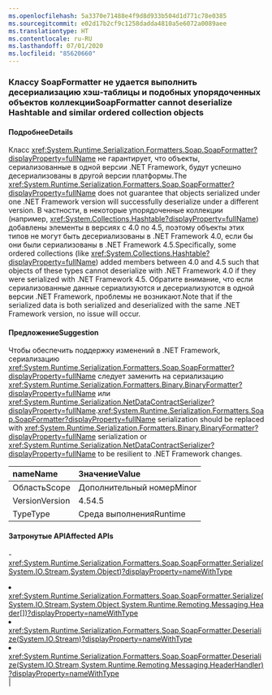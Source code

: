 ```yaml
---
ms.openlocfilehash: 5a3370e71488e4f9d8d933b504d1d771c78e0385
ms.sourcegitcommit: e02d17b2cf9c1258dadda4810a5e6072a0089aee
ms.translationtype: HT
ms.contentlocale: ru-RU
ms.lasthandoff: 07/01/2020
ms.locfileid: "85620660"
---
```

### <a name="soapformatter-cannot-deserialize-hashtable-and-similar-ordered-collection-objects"></a><span data-ttu-id="58f04-101">Классу SoapFormatter не удается выполнить десериализацию хэш-таблицы и подобных упорядоченных объектов коллекции</span><span class="sxs-lookup"><span data-stu-id="58f04-101">SoapFormatter cannot deserialize Hashtable and similar ordered collection objects</span></span>

#### <a name="details"></a><span data-ttu-id="58f04-102">Подробнее</span><span class="sxs-lookup"><span data-stu-id="58f04-102">Details</span></span>

<span data-ttu-id="58f04-103">Класс <xref:System.Runtime.Serialization.Formatters.Soap.SoapFormatter?displayProperty=fullName> не гарантирует, что объекты, сериализованные в одной версии .NET Framework, будут успешно десериализованы в другой версии платформы.</span><span class="sxs-lookup"><span data-stu-id="58f04-103">The <xref:System.Runtime.Serialization.Formatters.Soap.SoapFormatter?displayProperty=fullName> does not guarantee that objects serialized under one .NET Framework version will successfully deserialize under a different version.</span></span> <span data-ttu-id="58f04-104">В частности, в некоторые упорядоченные коллекции (например, <xref:System.Collections.Hashtable?displayProperty=fullName>) добавлены элементы в версиях с 4.0 по 4.5, поэтому объекты этих типов не могут быть десериализованы в .NET Framework 4.0, если бы они были сериализованы в .NET Framework 4.5.</span><span class="sxs-lookup"><span data-stu-id="58f04-104">Specifically, some ordered collections (like <xref:System.Collections.Hashtable?displayProperty=fullName>) added members between 4.0 and 4.5 such that objects of these types cannot deserialize with .NET Framework 4.0 if they were serialized with .NET Framework 4.5.</span></span> <span data-ttu-id="58f04-105">Обратите внимание, что если сериализованные данные сериализуются и десериализуются в одной версии .NET Framework, проблемы не возникают.</span><span class="sxs-lookup"><span data-stu-id="58f04-105">Note that if the serialized data is both serialized and deserialized with the same .NET Framework version, no issue will occur.</span></span>

#### <a name="suggestion"></a><span data-ttu-id="58f04-106">Предложение</span><span class="sxs-lookup"><span data-stu-id="58f04-106">Suggestion</span></span>

<span data-ttu-id="58f04-107">Чтобы обеспечить поддержку изменений в .NET Framework, сериализацию <xref:System.Runtime.Serialization.Formatters.Soap.SoapFormatter?displayProperty=fullName> следует заменить на сериализацию <xref:System.Runtime.Serialization.Formatters.Binary.BinaryFormatter?displayProperty=fullName> или <xref:System.Runtime.Serialization.NetDataContractSerializer?displayProperty=fullName>.</span><span class="sxs-lookup"><span data-stu-id="58f04-107"><xref:System.Runtime.Serialization.Formatters.Soap.SoapFormatter?displayProperty=fullName> serialization should be replaced with <xref:System.Runtime.Serialization.Formatters.Binary.BinaryFormatter?displayProperty=fullName> serialization or <xref:System.Runtime.Serialization.NetDataContractSerializer?displayProperty=fullName> to be resilient to .NET Framework changes.</span></span>

| <span data-ttu-id="58f04-108">name</span><span class="sxs-lookup"><span data-stu-id="58f04-108">Name</span></span>    | <span data-ttu-id="58f04-109">Значение</span><span class="sxs-lookup"><span data-stu-id="58f04-109">Value</span></span>       |
|:--------|:------------|
| <span data-ttu-id="58f04-110">Область</span><span class="sxs-lookup"><span data-stu-id="58f04-110">Scope</span></span>   |<span data-ttu-id="58f04-111">Дополнительный номер</span><span class="sxs-lookup"><span data-stu-id="58f04-111">Minor</span></span>|
|<span data-ttu-id="58f04-112">Version</span><span class="sxs-lookup"><span data-stu-id="58f04-112">Version</span></span>|<span data-ttu-id="58f04-113">4.5</span><span class="sxs-lookup"><span data-stu-id="58f04-113">4.5</span></span>|
|<span data-ttu-id="58f04-114">Type</span><span class="sxs-lookup"><span data-stu-id="58f04-114">Type</span></span>|<span data-ttu-id="58f04-115">Среда выполнения</span><span class="sxs-lookup"><span data-stu-id="58f04-115">Runtime</span></span>

#### <a name="affected-apis"></a><span data-ttu-id="58f04-116">Затронутые API</span><span class="sxs-lookup"><span data-stu-id="58f04-116">Affected APIs</span></span>

-<xref:System.Runtime.Serialization.Formatters.Soap.SoapFormatter.Serialize(System.IO.Stream,System.Object)?displayProperty=nameWithType></li><li><xref:System.Runtime.Serialization.Formatters.Soap.SoapFormatter.Serialize(System.IO.Stream,System.Object,System.Runtime.Remoting.Messaging.Header[])?displayProperty=nameWithType></li><li><xref:System.Runtime.Serialization.Formatters.Soap.SoapFormatter.Deserialize(System.IO.Stream)?displayProperty=nameWithType></li><li><xref:System.Runtime.Serialization.Formatters.Soap.SoapFormatter.Deserialize(System.IO.Stream,System.Runtime.Remoting.Messaging.HeaderHandler)?displayProperty=nameWithType></li></ul>|
